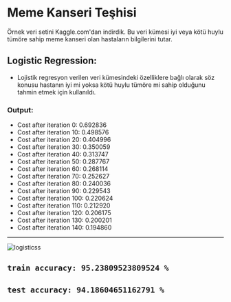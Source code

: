 # Meme Kanseri Teşhisi
Örnek veri setini Kaggle.com'dan indirdik. Bu veri kümesi iyi veya kötü huylu tümöre sahip meme kanseri olan hastaların bilgilerini tutar. 
## Logistic Regression:
* Lojistik regresyon verilen veri kümesindeki özelliklere bağlı olarak söz konusu hastanın iyi mi yoksa kötü huylu tümöre mi sahip olduğunu tahmin etmek için kullanıldı.
### Output:
- Cost after iteration 0: 0.692836
- Cost after iteration 10: 0.498576
- Cost after iteration 20: 0.404996
- Cost after iteration 30: 0.350059
- Cost after iteration 40: 0.313747
- Cost after iteration 50: 0.287767
- Cost after iteration 60: 0.268114
- Cost after iteration 70: 0.252627
- Cost after iteration 80: 0.240036
- Cost after iteration 90: 0.229543
- Cost after iteration 100: 0.220624
- Cost after iteration 110: 0.212920
- Cost after iteration 120: 0.206175
- Cost after iteration 130: 0.200201
- Cost after iteration 140: 0.194860
---
![logisticss](https://user-images.githubusercontent.com/47734102/132130949-2f2e00d5-07d0-427e-824f-fd92f4eee0cb.jpg)

`train accuracy: 95.23809523809524 %`
---
`test accuracy: 94.18604651162791 %`
---

